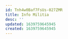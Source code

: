 ```yaml
---
id: Tnh4w0Baf7FsUs-027ZMR
title: Info Militia
desc: ''
updated: 1639759645945
created: 1639759645945
---
```


